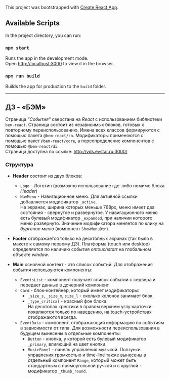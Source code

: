This project was bootstrapped with [Create React App](https://github.com/facebook/create-react-app).

## Available Scripts

In the project directory, you can run:

### `npm start`

Runs the app in the development mode.<br>
Open [http://localhost:3000](http://localhost:3000) to view it in the browser.

### `npm run build`

Builds the app for production to the `build` folder.<br>
___

## ДЗ - «БЭМ»
Страница *"События"* сверстана на *React* с использованием библиотеки `bem-react`.
Страница состоит из независимых блоков, готовых к повторному переиспользованию. Имена всех классов формируются с помощью пакета `@bem-react/cn`. Модификаторы применяются с помощью пакет `@bem-react/core`, а переопределение компонентов с помощью `@bem-react/di`.  
Страница доступна по ссылке: http://vds.evstar.ru:3000/

### Структура
- **Header** состоит из двух блоков:
  - `Logo` - Логотип (возможно использование где-либо помимо блока *Header*)  
  - `NavMenu` - Навигационное меню. Для активной ссылки добавляется модификатор `_active`.  
  На экранах, ширина которых меньше 768px, меню имеет два состояния - свернутое и развернутое. У навигационного меню есть булевый модификатор `_expanded`, при наличии которого меню развернуто. Значение модификатора меняется по клику на *бургеное меню* (компонент `ShowMenuBtn`).  

- **Footer** отображается только на десктопных экранах (так было в макете к самому первому ДЗ). Платформа (touch или desktop) определяется по наличию события *ontouchstart* на глобальном объекте *window*.  

- **Main** основной контект - это список событий. Для отображения события используются компоненты:
  - `EventsList` - компонент получает список событий с сервера и передает данные в дочерний компонент    
  - `Card` - блок-контейнер, который имеет модификаторы:  
    - `_size_s`, `_size_m`, `size_l` - сколько колонок занимает блок.  
    - `_type_critical` - красный фон блока.  
    На десктопах крестики в правом верхнем углу карточки появляются только по наведению, на touch-устройствах отображаются всегда.  
  - `EventData` - компонент, отображающий информацию по событиям в зависимости от типа. Для возможности переиспользования в будущем вынесены в отдельные компоненты:  
    - `Button` - кнопка, у которой есть булевый модификатор `_primary`, влияющий на цвет кнопки.  
    - `MusicPanel` - панель управления музыкой. Ползунки управления громкостью и time-line также вынесены в отдельный компонент `Range`, который может быть стандартным с прямоугольной ручкой и с круглой - модификатор `_thumb_round`.  
